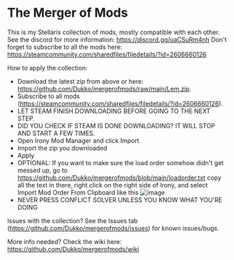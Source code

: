 # The Merger of Mods
This is my Stellaris collection of mods, mostly compatible with each other. See the discord for more information: https://discord.gg/uaCSuRm4nh
Don't forget to subscribe to all the mods here: https://steamcommunity.com/sharedfiles/filedetails/?id=2606660126

How to apply the collection:
- Download the latest zip from above or here: https://github.com/Dukko/mergerofmods/raw/main/Lem.zip.
- Subscribe to all mods (https://steamcommunity.com/sharedfiles/filedetails/?id=2606660126). 
- LET STEAM FINISH DOWNLOADING BEFORE GOING TO THE NEXT STEP.
- DID YOU CHECK IF STEAM IS DONE DOWNLOADING? IT WILL STOP AND START A FEW TIMES.
- Open Irony Mod Manager and click Import
- Import the zip you downloaded
- Apply
- OPTIONAL: If you want to make sure the load order somehow didn't get messed up, go to https://github.com/Dukko/mergerofmods/blob/main/loadorder.txt copy all the text in there, right click on the right side of Irony, and select Import Mod Order From Clipboard like this 
![image](https://user-images.githubusercontent.com/1922688/123004259-fcc1e080-d379-11eb-8693-a70614fa5a5d.png)
- NEVER PRESS CONFLICT SOLVER UNLESS YOU KNOW WHAT YOU'RE DOING

Issues with the collection?
See the Issues tab (https://github.com/Dukko/mergerofmods/issues) for known issues/bugs.

More info needed?
Check the wiki here: https://github.com/Dukko/mergerofmods/wiki
